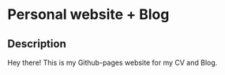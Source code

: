 # Personal website + Blog

## Description
Hey there! This is my Github-pages website for my CV and Blog.